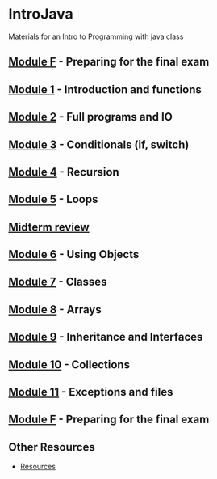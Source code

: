 # IntroJava
Materials for an Intro to Programming with java class

## [Module F](sessions/Fall2016/ModuleF.md) - Preparing for the final exam


## [Module 1](sessions/Fall2016/Module1.md) - Introduction and functions
## [Module 2](sessions/Fall2016/Module2.md) - Full programs and IO
## [Module 3](sessions/Fall2016/Module3.md) - Conditionals (if, switch)
## [Module 4](sessions/Fall2016/Module4.md) - Recursion
## [Module 5](sessions/Fall2016/Module5.md) - Loops
## [Midterm review](sessions/Fall2016/ModuleM.md) 
## [Module 6](sessions/Fall2016/Module6.md) - Using Objects
## [Module 7](sessions/Fall2016/Module7.md) - Classes

## [Module 8](sessions/Fall2016/Module8.md) - Arrays
## [Module 9](sessions/Fall2016/Module9.md) - Inheritance and Interfaces
## [Module 10](sessions/Fall2016/Module10.md) - Collections
## [Module 11](sessions/Fall2016/Module11.md) - Exceptions and files
## [Module F](sessions/Fall2016/ModuleF.md) - Preparing for the final exam

## Other Resources
* [Resources](content/Resources.md)
